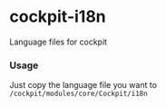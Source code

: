 cockpit-i18n
============

Language files for cockpit


### Usage

Just copy the language file you want to <code>/cockpit/modules/core/Cockpit/i18n</code>

